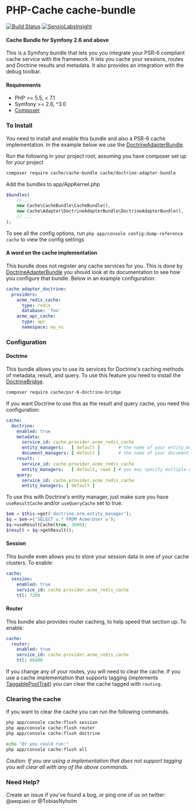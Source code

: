 # PHP-Cache cache-bundle 
[![Build Status](https://travis-ci.org/php-cache/cache-bundle.png?branch=master)](https://travis-ci.org/php-cache/cache-bundle) [![SensioLabsInsight](https://insight.sensiolabs.com/projects/ea12a1b3-09c9-4f0a-9a2c-63d72b47db5a/mini.png)](https://insight.sensiolabs.com/projects/ea12a1b3-09c9-4f0a-9a2c-63d72b47db5a)

#### Cache Bundle for Symfony 2.6 and above

This is a Symfony bundle that lets you you integrate your PSR-6 compliant cache service with the framework. 
It lets you cache your sessions, routes and Doctrine results and metadata. It also provides an integration with the 
debug toolbar. 


#### Requirements

- PHP >= 5.5, < 7.1
- Symfony >= 2.6, ^3.0 
- [Composer](http://getcomposer.org)

### To Install

You need to install and enable this bundle and also a PSR-6 cache implementation. In the example below we use the
[DoctrineAdapterBundle].

Run the following in your project root, assuming you have composer set up for your project
```sh
composer require cache/cache-bundle cache/doctrine-adapter-bundle
```

Add the bundles to app/AppKernel.php

```php
$bundles(
    // ...
    new Cache\CacheBundle\CacheBundle(),
    new Cache\Adapter\DoctrineAdapterBundle\DoctrineAdapterBundle(),
    // ...
);
```

To see all the config options, run `php app/console config:dump-reference cache` to view the config settings


#### A word on the cache implementation

This bundle does not register any cache services for you. This is done by [DoctrineAdapterBundle] you should look 
at its documentation to see how you configure that bundle. Below in an example configuration:

```yml
cache_adapter_doctrine:
  providers:
    acme_redis_cache:
      type: redis
      database: 'foo'
    acme_apc_cache:
      type: apc
      namespace: my_ns
```

### Configuration

#### Doctrine

This bundle allows you to use its services for Doctrine's caching methods of metadata, result, and query. To use this 
feature you need to install the [DoctrineBridge]. 

```sh
composer require cache/psr-6-doctrine-bridge
```


If you want Doctrine to use this as the result and query cache, you need this configuration: 

```yml
cache:
  doctrine:
    enabled: true
    metadata:
      service_id: cache.provider.acme_redis_cache
      entity_managers:   [ default ]       # the name of your entity_manager connection
      document_managers: [ default ]       # the name of your document_manager connection
    result:
      service_id: cache.provider.acme_redis_cache
      entity_managers:   [ default, read ] # you may specify multiple entity_managers
    query:
      service_id: cache.provider.acme_redis_cache
      entity_managers: [ default ]
```

To use this with Doctrine's entity manager, just make sure you have `useResultCache` and/or `useQueryCache` set to true. 

```php
$em = $this->get('doctrine.orm.entity_manager');
$q = $em->('SELECT u.* FROM Acme\User u');
$q->useResultCache(true, 3600); 
$result = $q->getResult();

```

#### Session

This bundle even allows you to store your session data in one of your cache clusters. To enable:

```yml
cache:
  session:
    enabled: true
    service_id: cache.provider.acme_redis_cache
    ttl: 7200
```

#### Router

This bundle also provides router caching, to help speed that section up. To enable:

```yml
cache:
  router:
    enabled: true
    service_id: cache.provider.acme_redis_cache
    ttl: 86400
```

If you change any of your routes, you will need to clear the cache. If you use a cache implementation that supports 
tagging (implements [TaggablePoolTrait](https://github.com/php-cache/taggable-cache/blob/master/src/TaggablePoolInterface.php))
you can clear the cache tagged with `routing`.


### Clearing the cache

If you want to clear the cache you can run the following commands.

```sh
php app/console cache:flush session
php app/console cache:flush router
php app/console cache:flush doctrine

echo "Or you could run:"
php app/console cache:flush all
```

*Caution: If you are using a implementation that does not support tagging you will clear all with any of the above commands.*

### Need Help?

Create an issue if you've found a bug, or ping one of us on twitter: @aequasi or @TobiasNyholm


[DoctrineAdapterBundle]:https://github.com/php-cache/doctrine-adapter-bundle
[DoctrineBridge]:https://github.com/php-cache/doctrine-bridge
